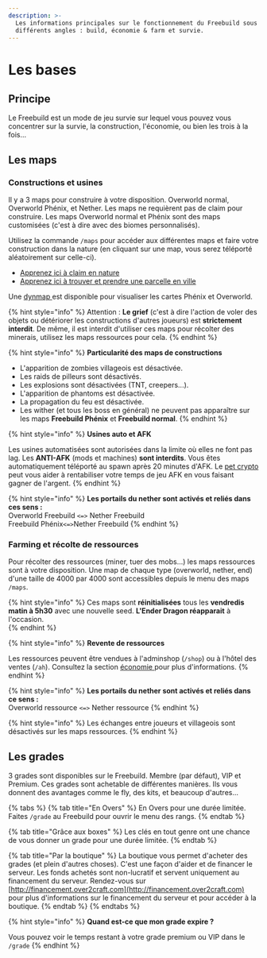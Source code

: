 ```yaml
---
description: >-
  Les informations principales sur le fonctionnement du Freebuild sous ces
  différents angles : build, économie & farm et survie.
---
```


# Les bases

## Principe

Le Freebuild est un mode de jeu survie sur lequel vous pouvez vous concentrer sur la survie, la construction, l'économie, ou bien les trois à la fois...

## Les maps

### Constructions et usines

Il y a 3 maps pour construire à votre disposition. Overworld normal, Overworld Phénix, et Nether. Les maps ne requièrent pas de claim pour construire. Les maps Overworld normal et Phénix sont des maps customisées \(c'est à dire avec des biomes personnalisés\).

Utilisez la commande `/maps` pour accéder aux différentes maps et faire votre construction dans la nature \(en cliquant sur une map, vous serez téléporté aléatoirement sur celle-ci\). 

* [Apprenez ici à claim en nature](construire-en-nature.md)
* [Apprenez ici à trouver et prendre une parcelle en ville](construire-en-ville.md)

Une [dynmap ](http://over2craft.com/dynmap)est disponible pour visualiser les cartes Phénix et Overworld.

{% hint style="info" %}
Attention : **Le grief** \(c'est à dire l'action de voler des objets ou détériorer les constructions d'autres joueurs\) est **strictement interdit**. De même, il est interdit d'utiliser ces maps pour récolter des minerais, utilisez les maps ressources pour cela.
{% endhint %}

{% hint style="info" %}
**Particularité des maps de constructions**

* L'apparition de zombies villageois est désactivée.
* Les raids de pilleurs sont désactivés.
* Les explosions sont désactivées \(TNT, creepers...\).
* L'apparition de phantoms est désactivée.
* La propagation du feu est désactivée.
* Les wither \(et tous les boss en général\) ne peuvent pas apparaître sur les maps **Freebuild Phénix** et **Freebuild normal**.
{% endhint %}

{% hint style="info" %}
**Usines auto et AFK**

Les usines automatisées sont autorisées dans la limite où elles ne font pas lag. Les **ANTI-AFK** \(mods et machines\) **sont interdits**. Vous êtes automatiquement téléporté au spawn après 20 minutes d'AFK. Le [pet crypto](fonctionalitee.md#pet) peut vous aider à rentabiliser votre temps de jeu AFK en vous faisant gagner de l'argent.
{% endhint %}

{% hint style="info" %}
**Les portails du nether sont activés et reliés dans ces sens :**  
Overworld Freebuild `<=>` Nether Freebuild   
Freebuild Phénix`<=>`Nether Freebuild 
{% endhint %}

###  Farming et récolte de ressources

Pour récolter des ressources \(miner, tuer des mobs...\) les maps ressources sont à votre disposition. Une map de chaque type \(overworld, nether, end\) d'une taille de 4000 par 4000 sont accessibles depuis le menu des maps `/maps`.

{% hint style="info" %}
Ces maps sont **réinitialisées** tous les **vendredis matin à 5h30** avec une nouvelle seed. **L'Ender Dragon réapparait** à l'occasion.  
{% endhint %}

{% hint style="info" %}
**Revente de ressources**

Les ressources peuvent être vendues à l'adminshop \(`/shop`\) ou à l'hôtel des ventes \(`/ah`\). Consultez la section [économie ](freebuild-economie.md)pour plus d'informations. 
{% endhint %}

{% hint style="info" %}
**Les portails du nether sont activés et reliés dans ce sens :**  
Overworld ressource `<=>` Nether ressource
{% endhint %}

{% hint style="info" %}
Les échanges entre joueurs et villageois sont désactivés sur les maps ressources.
{% endhint %}

## Les grades

3 grades sont disponibles sur le Freebuild. Membre \(par défaut\), VIP et Premium. Ces grades sont achetable de différentes manières. Ils vous donnent des avantages comme le fly, des kits, et beaucoup d'autres...

{% tabs %}
{% tab title="En Overs" %}
En Overs pour une durée limitée. Faites `/grade` au Freebuild pour ouvrir le menu des rangs.
{% endtab %}

{% tab title="Grâce aux boxes" %}
Les clés en tout genre ont une chance de vous donner un grade pour une durée limitée. 
{% endtab %}

{% tab title="Par la boutique" %}
La boutique vous permet d'acheter des grades \(et plein d'autres choses\). C'est une façon d'aider et de financer le serveur. Les fonds achetés sont non-lucratif et servent uniquement au financement du serveur. Rendez-vous sur [http://financement.over2craft.com](http://financement.over2craft.com) pour plus d'informations sur le financement du serveur et pour accéder à la boutique.
{% endtab %}
{% endtabs %}

{% hint style="info" %}
**Quand est-ce que mon grade expire ?**

Vous pouvez voir le temps restant à votre grade premium ou VIP dans le `/grade`
{% endhint %}



